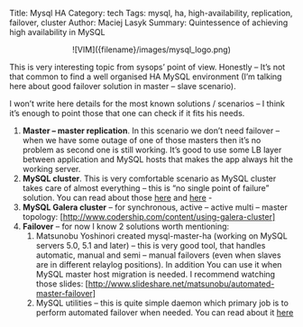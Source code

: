 Title: Mysql HA
Category: tech
Tags: mysql, ha, high-availability, replication, failover, cluster
Author: Maciej Lasyk
Summary: Quintessence of achieving high availability in MySQL

<center>![VIM]({filename}/images/mysql_logo.png)</center>

This is very interesting topic from sysops’ point of view. Honestly – It’s not
that common to find a well organised HA MySQL environment (I’m talking here
about good failover solution in master – slave scenario).

I won’t write here details for the most known solutions / scenarios – I think
it’s enough to point those that one can check if it fits his needs.

1. **Master – master replication**. In this scenario we don’t need failover
– when we have some outage of one of those masters then it’s no problem as
second one is still working. It’s good to use some LB layer between application
and MySQL hosts that makes the app always hit the working server.
1. **MySQL cluster**. This is very comfortable scenario as MySQL cluster takes care of
almost everything – this is “no single point of failure” solution. You can read
about those [here](http://www.mysql.com/products/cluster/) and [here](http://dev.mysql.com/downloads/cluster/) -
1. **MySQL Galera cluster** – for synchronous, active – active multi – master
topology: [http://www.codership.com/content/using-galera-cluster]
1. **Failover** – for now I know 2 solutions worth mentioning:
    1. Matsunobu Yoshinori created mysql-master-ha (working on MySQL servers 5.0, 5.1
and later) – this is very good tool, that handles automatic, manual and semi –
manual failovers (even when slaves are in different relaylog positions). In
addition You can use it when MySQL master host migration is needed. I recommend
watching those slides: [http://www.slideshare.net/matsunobu/automated-master-failover]
    1. MySQL utilities – this is quite simple daemon which primary job is to perform
automated failover when needed. You can read about it [here](http://www.clusterdb.com/mysql/mysql-utilities-webinar-qa-replay-now-available/)
